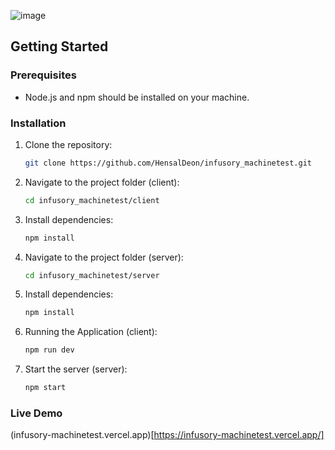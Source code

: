 ![image](https://github.com/HensalDeon/infusory_machinetest/assets/120702682/03ba7fe9-6f83-4e9b-93e3-7949ac665098)

## Getting Started

### Prerequisites

- Node.js and npm should be installed on your machine.

### Installation

1. Clone the repository:

   ```bash
   git clone https://github.com/HensalDeon/infusory_machinetest.git

2. Navigate to the project folder (client):
   ```bash
   cd infusory_machinetest/client

3. Install dependencies:
   ```bash
   npm install

4. Navigate to the project folder (server):
   ```bash
   cd infusory_machinetest/server

5. Install dependencies:
   ```bash
   npm install

4. Running the Application (client):
   ```bash
   npm run dev

5. Start the server (server):
   ```bash
   npm start
### Live Demo
(infusory-machinetest.vercel.app)[https://infusory-machinetest.vercel.app/]
